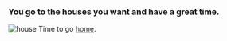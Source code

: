 ### You go to the houses you want and have a great time.  
![house](https://media.defense.gov/2013/Nov/01/2000899742/-1/-1/0/131031-F-BX159-005.JPG)
Time to go [home](home.md/).  
